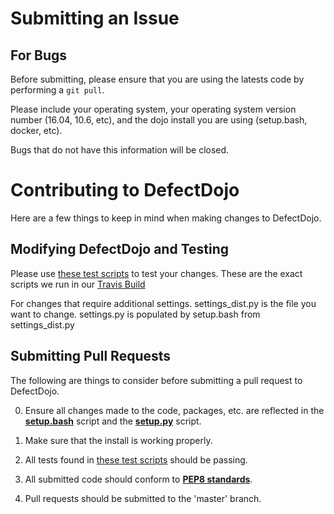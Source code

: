 # Submitting an Issue

## For Bugs

Before submitting, please ensure that you are using the latests code by performing a `git pull`.

Please include your operating system, your operating system version number (16.04, 10.6, etc), and the dojo install you are using (setup.bash, docker, etc).

Bugs that do not have this information will be closed.

# Contributing to DefectDojo

Here are a few things to keep in mind when making changes to DefectDojo.

## Modifying DefectDojo and Testing

Please use [these test scripts](./tests) to test your changes. These are the exact scripts we run in our [Travis Build](https://travis-ci.org/OWASP/django-DefectDojo)

For changes that require additional settings. settings_dist.py is the file you want to change. settings.py is populated by setup.bash from settings_dist.py

## Submitting Pull Requests

The following are things to consider before submitting a pull request to
DefectDojo.

0. Ensure all changes made to the code, packages, etc. are reflected in the
[__setup.bash__][setup_bash] script and the [__setup.py__][setup_py] script.


0. Make sure that the install is working properly.

0. All tests found in [these test scripts](./tests) should be passing.

0. All submitted code should conform to [__PEP8 standards__][pep8].

0. Pull requests should be submitted to the 'master' branch.

[dojo_settings]: /dojo/settings/settings_dist.py "DefectDojo settings file"
[setup_py]: /setup.py "Python setup script"
[setup_bash]: /setup.bash "Bash setup script"
[pep8]: https://www.python.org/dev/peps/pep-0008/ "PEP8"
